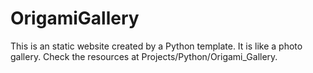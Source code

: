 # OrigamiGallery

This is an static website created by a Python template. It is like a photo gallery. Check the resources at Projects/Python/Origami_Gallery.
